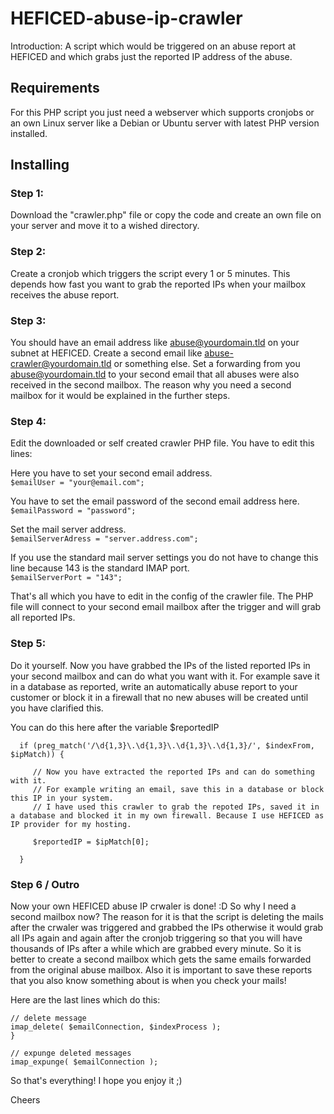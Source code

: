 # HEFICED-abuse-ip-crawler
Introduction:
A script which would be triggered on an abuse report at HEFICED and which grabs just the reported IP address of the abuse.

## Requirements

For this PHP script you just need a webserver which supports cronjobs or an own Linux server like a Debian or Ubuntu server with latest PHP version installed.

## Installing

### Step 1:
Download the "crawler.php" file or copy the code and create an own file on your server and move it to a wished directory.

### Step 2:
Create a cronjob which triggers the script every 1 or 5 minutes. This depends how fast you want to grab the reported IPs when your mailbox receives the abuse report.

### Step 3:
You should have an email address like abuse@yourdomain.tld on your subnet at HEFICED. Create a second email like abuse-crawler@yourdomain.tld or something else. Set a forwarding from you abuse@yourdomain.tld to your second email that all abuses were also received in the second mailbox. The reason why you need a second mailbox for it would be explained in the further steps.

### Step 4:
Edit the downloaded or self created crawler PHP file. You have to edit this lines:

  Here you have to set your second email address.\
  ```$emailUser = "your@email.com";```
  
  You have to set the email password of the second email address here.\
  ```$emailPassword = "password";```
  
  Set the mail server address.\
  ```$emailServerAdress = "server.address.com";```
  
  If you use the standard mail server settings you do not have to change this line because 143 is the standard IMAP port.\
  ```$emailServerPort = "143";```
 
That's all which you have to edit in the config of the crawler file. The PHP file will connect to your second email mailbox after the trigger and will grab all reported IPs.

### Step 5:
Do it yourself. Now you have grabbed the IPs of the listed reported IPs in your second mailbox and can do what you want with it. For example save it in a database as reported, write an automatically abuse report to your customer or block it in a firewall that no new abuses will be created until you have clarified this.

You can do this here after the variable $reportedIP

      if (preg_match('/\d{1,3}\.\d{1,3}\.\d{1,3}\.\d{1,3}/', $indexFrom, $ipMatch)) {

         // Now you have extracted the reported IPs and can do something with it.
         // For example writing an email, save this in a database or block this IP in your system.
         // I have used this crawler to grab the repoted IPs, saved it in a database and blocked it in my own firewall. Because I use HEFICED as IP provider for my hosting.

         $reportedIP = $ipMatch[0];

      }
      
### Step 6 / Outro
Now your own HEFICED abuse IP crwaler is done! :D So why I need a second mailbox now? The reason for it is that the script is deleting the mails after the crwaler was triggered and grabbed the IPs otherwise it would grab all IPs again and again after the cronjob triggering so that you will have thousands of IPs after a while which are grabbed every minute. So it is better to create a second mailbox which gets the same emails forwarded from the original abuse mailbox. Also it is important to save these reports that you also know something about is when you check your mails!

Here are the last lines which do this:

    // delete message
    imap_delete( $emailConnection, $indexProcess );
    }

    // expunge deleted messages
    imap_expunge( $emailConnection );
    
So that's everything! I hope you enjoy it ;)

Cheers

